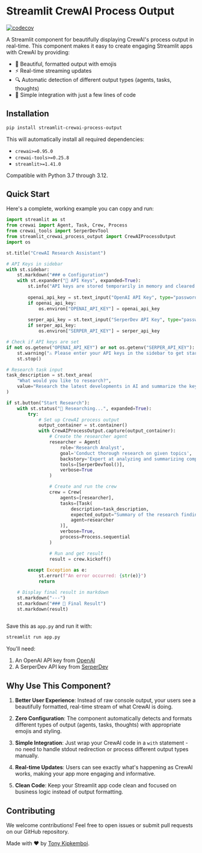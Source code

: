# Streamlit CrewAI Process Output

[![codecov](https://codecov.io/gh/tonykipkemboi/streamlit-crewai-process-output/branch/main/graph/badge.svg)](https://codecov.io/gh/tonykipkemboi/streamlit-crewai-process-output)

A Streamlit component for beautifully displaying CrewAI's process output in real-time. This component makes it easy to create engaging Streamlit apps with CrewAI by providing:

- 🎨 Beautiful, formatted output with emojis
- ⚡ Real-time streaming updates
- 🔍 Automatic detection of different output types (agents, tasks, thoughts)
- 🧩 Simple integration with just a few lines of code

## Installation

```bash
pip install streamlit-crewai-process-output
```

This will automatically install all required dependencies:
- `crewai>=0.95.0`
- `crewai-tools>=0.25.8`
- `streamlit>=1.41.0`

Compatible with Python 3.7 through 3.12.

## Quick Start

Here's a complete, working example you can copy and run:

```python
import streamlit as st
from crewai import Agent, Task, Crew, Process
from crewai_tools import SerperDevTool
from streamlit_crewai_process_output import CrewAIProcessOutput
import os

st.title("CrewAI Research Assistant")

# API Keys in sidebar
with st.sidebar:
    st.markdown("### ⚙️ Configuration")
    with st.expander("🔑 API Keys", expanded=True):
        st.info("API keys are stored temporarily in memory and cleared when you close the browser.")
        
        openai_api_key = st.text_input("OpenAI API Key", type="password")
        if openai_api_key:
            os.environ["OPENAI_API_KEY"] = openai_api_key
            
        serper_api_key = st.text_input("SerperDev API Key", type="password")
        if serper_api_key:
            os.environ["SERPER_API_KEY"] = serper_api_key

# Check if API keys are set
if not os.getenv("OPENAI_API_KEY") or not os.getenv("SERPER_API_KEY"):
    st.warning("⚠️ Please enter your API keys in the sidebar to get started")
    st.stop()

# Research task input
task_description = st.text_area(
    "What would you like to research?",
    value="Research the latest developments in AI and summarize the key trends."
)

if st.button("Start Research"):
    with st.status("🤖 Researching...", expanded=True):
        try:
            # Set up CrewAI process output
            output_container = st.container()
            with CrewAIProcessOutput.capture(output_container):
                # Create the researcher agent
                researcher = Agent(
                    role='Research Analyst',
                    goal='Conduct thorough research on given topics',
                    backstory='Expert at analyzing and summarizing complex information',
                    tools=[SerperDevTool()],
                    verbose=True
                )

                # Create and run the crew
                crew = Crew(
                    agents=[researcher],
                    tasks=[Task(
                        description=task_description,
                        expected_output="Summary of the research findings",
                        agent=researcher
                    )],
                    verbose=True,
                    process=Process.sequential
                )

                # Run and get result
                result = crew.kickoff()
            
        except Exception as e:
            st.error(f"An error occurred: {str(e)}")
            return

    # Display final result in markdown
    st.markdown("---")
    st.markdown("### 🏁 Final Result")
    st.markdown(result)
            
```

Save this as `app.py` and run it with:

```bash
streamlit run app.py
```

You'll need:
1. An OpenAI API key from [OpenAI](https://platform.openai.com)
2. A SerperDev API key from [SerperDev](https://serper.dev)

## Why Use This Component?

1. **Better User Experience**: Instead of raw console output, your users see a beautifully formatted, real-time stream of what CrewAI is doing.

2. **Zero Configuration**: The component automatically detects and formats different types of output (agents, tasks, thoughts) with appropriate emojis and styling.

3. **Simple Integration**: Just wrap your CrewAI code in a `with` statement - no need to handle stdout redirection or process different output types manually.

4. **Real-time Updates**: Users can see exactly what's happening as CrewAI works, making your app more engaging and informative.

5. **Clean Code**: Keep your Streamlit app code clean and focused on business logic instead of output formatting.

## Contributing

We welcome contributions! Feel free to open issues or submit pull requests on our GitHub repository.

Made with ❤️ by [Tony Kipkemboi](https://x.com/tonykipkemboi).